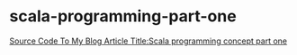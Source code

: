 # scala-programming-part-one
[Source Code To My Blog Article Title:Scala programming concept part one](https://mahmoudessam5588.github.io/quartz/notes/scala-programming-part-one/)
